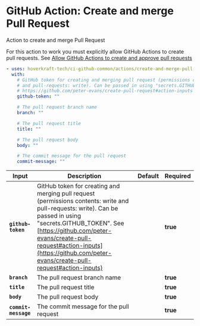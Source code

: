 <!-- start title -->

# GitHub Action: Create and merge Pull Request

<!-- end title -->
<!-- start description -->

Action to create and merge Pull Request

<!-- end description -->

For this action to work you must explicitly allow GitHub Actions to create pull requests. See [
Allow GitHub Actions to create and approve pull requests](https://docs.github.com/en/repositories/managing-your-repositorys-settings-and-features/enabling-features-for-your-repository/managing-github-actions-settings-for-a-repository)

<!-- start contents -->
<!-- end contents -->
<!-- start usage -->

```yaml
- uses: hoverkraft-tech/ci-github-common/actions/create-and-merge-pull-request@v0.3.4
  with:
    # GitHub token for creating and merging pull request (permissions contents: write
    # and pull-requests: write). Can be passed in using "secrets.GITHUB_TOKEN". See
    # https://github.com/peter-evans/create-pull-request#action-inputs
    github-token: ""

    # The pull request branch name
    branch: ""

    # The pull request title
    title: ""

    # The pull request body
    body: ""

    # The commit message for the pull request
    commit-message: ""
```

<!-- end usage -->
<!-- start inputs -->

| **Input**                       | **Description**                                                                                                                                                                                                                                                                                    | **Default** | **Required** |
| ------------------------------- | -------------------------------------------------------------------------------------------------------------------------------------------------------------------------------------------------------------------------------------------------------------------------------------------------- | ----------- | ------------ |
| **<code>github-token</code>**   | GitHub token for creating and merging pull request (permissions contents: write and pull-requests: write). Can be passed in using "secrets.GITHUB_TOKEN". See [https://github.com/peter-evans/create-pull-request#action-inputs](https://github.com/peter-evans/create-pull-request#action-inputs) |             | **true**     |
| **<code>branch</code>**         | The pull request branch name                                                                                                                                                                                                                                                                       |             | **true**     |
| **<code>title</code>**          | The pull request title                                                                                                                                                                                                                                                                             |             | **true**     |
| **<code>body</code>**           | The pull request body                                                                                                                                                                                                                                                                              |             | **true**     |
| **<code>commit-message</code>** | The commit message for the pull request                                                                                                                                                                                                                                                            |             | **true**     |

<!-- end inputs -->
<!-- start outputs -->
<!-- end outputs -->
<!-- start [.github/ghadocs/examples/] -->
<!-- end [.github/ghadocs/examples/] -->

